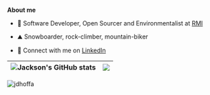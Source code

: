 **About me**

- 💼 Software Developer, Open Sourcer and Environmentalist at [RMI](https://rmi.org/)

- ⛰️ Snowboarder, rock-climber, mountain-biker

- 📱 Connect with me on [LinkedIn](https://www.linkedin.com/in/jackson-hoffart/)

|<img align="center" src="https://github-readme-stats.vercel.app/api?username=jdhoffa&show_icons=true&include_all_commits=true&hide_border=true" alt="Jackson's GitHub stats" /></a>|<img align="center" src="https://github-readme-stats.vercel.app/api/top-langs/?username=jdhoffa&layout=compact&hide_border=true&count_private=true" /></a>|
| ------------- | ------------- |

<p align="left"> <img src="https://komarev.com/ghpvc/?username=jdhoffa" alt="jdhoffa" /> </p>  
